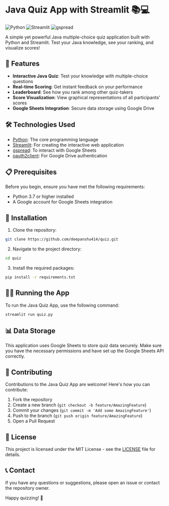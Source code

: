 # Java Quiz App with Streamlit 📚💻

![Python](https://img.shields.io/badge/Python-3.7%2B-blue)
![Streamlit](https://img.shields.io/badge/Streamlit-1.0%2B-red)
![gspread](https://img.shields.io/badge/gspread-5.0%2B-green)

A simple yet powerful Java multiple-choice quiz application built with Python and Streamlit. Test your Java knowledge, see your ranking, and visualize scores!

## 🚀 Features

- **Interactive Java Quiz**: Test your knowledge with multiple-choice questions
- **Real-time Scoring**: Get instant feedback on your performance
- **Leaderboard**: See how you rank among other quiz-takers
- **Score Visualization**: View graphical representations of all participants' scores
- **Google Sheets Integration**: Secure data storage using Google Drive

## 🛠️ Technologies Used

- [Python](https://www.python.org/): The core programming language
- [Streamlit](https://streamlit.io/): For creating the interactive web application
- [gspread](https://gspread.readthedocs.io/): To interact with Google Sheets
- [oauth2client](https://oauth2client.readthedocs.io/): For Google Drive authentication

## 📋 Prerequisites

Before you begin, ensure you have met the following requirements:

- Python 3.7 or higher installed
- A Google account for Google Sheets integration

## 🔧 Installation

1. Clone the repository:
  ```sh
git clone https://github.com/deepanshu414/quiz.git
```
2. Navigate to the project directory:
```sh
cd quiz
```
3. Install the required packages:
```sh
pip install -r requirements.txt
```

## 🏃‍♂️ Running the App

To run the Java Quiz App, use the following command:
```sh
streamlit run quiz.py
```
## 📊 Data Storage

This application uses Google Sheets to store quiz data securely. Make sure you have the necessary permissions and have set up the Google Sheets API correctly.

## 👥 Contributing

Contributions to the Java Quiz App are welcome! Here's how you can contribute:

1. Fork the repository
2. Create a new branch (`git checkout -b feature/AmazingFeature`)
3. Commit your changes (`git commit -m 'Add some AmazingFeature'`)
4. Push to the branch (`git push origin feature/AmazingFeature`)
5. Open a Pull Request

## 📄 License

This project is licensed under the MIT License - see the [LICENSE](LICENSE) file for details.

## 📞 Contact

If you have any questions or suggestions, please open an issue or contact the repository owner.

Happy quizzing! 🎉
